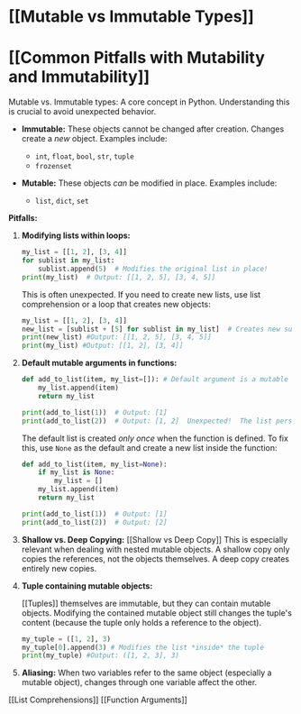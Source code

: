# [[Mutable vs Immutable Types]]
# [[Common Pitfalls with Mutability and Immutability]] 
Mutable vs. Immutable types:  A core concept in Python. Understanding this is crucial to avoid unexpected behavior.

* **Immutable:**  These objects cannot be changed after creation.  Changes create a *new* object. Examples include:
    * `int`, `float`, `bool`, `str`, `tuple`
    * `frozenset`

* **Mutable:** These objects *can* be modified in place. Examples include:
    * `list`, `dict`, `set`

**Pitfalls:**

1. **Modifying lists within loops:**
    ```python
    my_list = [[1, 2], [3, 4]]
    for sublist in my_list:
        sublist.append(5)  # Modifies the original list in place!
    print(my_list)  # Output: [[1, 2, 5], [3, 4, 5]]
    ```

    This is often unexpected.  If you need to create new lists, use list comprehension or a loop that creates new objects:
    ```python
    my_list = [[1, 2], [3, 4]]
    new_list = [sublist + [5] for sublist in my_list]  # Creates new sublists
    print(new_list) #Output: [[1, 2, 5], [3, 4, 5]]
    print(my_list) #Output: [[1, 2], [3, 4]]
    ```

2. **Default mutable arguments in functions:**

    ```python
    def add_to_list(item, my_list=[]): # Default argument is a mutable list!
        my_list.append(item)
        return my_list

    print(add_to_list(1))  # Output: [1]
    print(add_to_list(2))  # Output: [1, 2]  Unexpected!  The list persists across calls.
    ```

    The default list is created *only once* when the function is defined.  To fix this, use `None` as the default and create a new list inside the function:

    ```python
    def add_to_list(item, my_list=None):
        if my_list is None:
            my_list = []
        my_list.append(item)
        return my_list

    print(add_to_list(1))  # Output: [1]
    print(add_to_list(2))  # Output: [2]
    ```

3. **Shallow vs. Deep Copying:** [[Shallow vs Deep Copy]]  This is especially relevant when dealing with nested mutable objects.  A shallow copy only copies the references, not the objects themselves. A deep copy creates entirely new copies.

4. **Tuple containing mutable objects:**

    [[Tuples]] themselves are immutable, but they can contain mutable objects.  Modifying the contained mutable object still changes the tuple's content (because the tuple only holds a reference to the object).

    ```python
    my_tuple = ([1, 2], 3)
    my_tuple[0].append(3) # Modifies the list *inside* the tuple
    print(my_tuple) #Output: ([1, 2, 3], 3)
    ```


5. **Aliasing:** When two variables refer to the same object (especially a mutable object), changes through one variable affect the other.


[[List Comprehensions]]
[[Function Arguments]]
